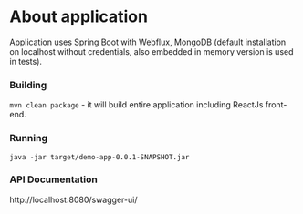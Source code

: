 # About application
Application uses Spring Boot with Webflux, MongoDB (default installation on localhost without credentials, 
also embedded in memory version is used in tests).


### Building
`mvn clean package` - it will build entire application including ReactJs front-end. 

### Running
`java -jar target/demo-app-0.0.1-SNAPSHOT.jar`

### API Documentation

http://localhost:8080/swagger-ui/
